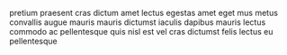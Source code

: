 pretium praesent cras dictum amet lectus egestas amet eget mus metus convallis
augue mauris mauris dictumst iaculis dapibus mauris lectus commodo ac
pellentesque quis nisl est vel cras dictumst felis lectus eu pellentesque